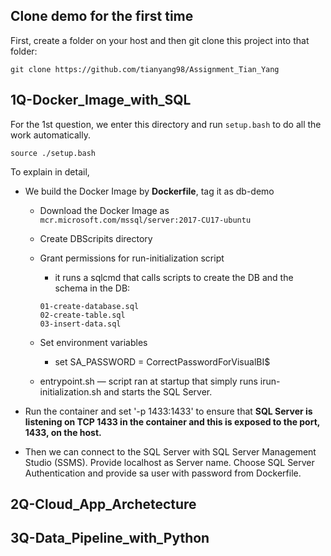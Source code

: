 ## Clone demo for the first time

First, create a folder on your host and then git clone this project into that folder:

```
git clone https://github.com/tianyang98/Assignment_Tian_Yang
```

## 1Q-Docker_Image_with_SQL

For the 1st question, we enter this directory and run `setup.bash` to do all the work automatically.

```
source ./setup.bash
```

To explain in detail, 
* We build the Docker Image by __Dockerfile__, tag it as db-demo
  * Download the Docker Image as `mcr.microsoft.com/mssql/server:2017-CU17-ubuntu`
  * Create DBScripits directory
  * Grant permissions for run-initialization script 
    * it runs a sqlcmd that calls scripts to create the DB and the schema in the DB: 
     ```
     01-create-database.sql
     02-create-table.sql
     03-insert-data.sql
     ```
  * Set environment variables
    * set SA_PASSWORD = CorrectPasswordForVisualBI$
    
  * entrypoint.sh — script ran at startup that simply runs irun-initialization.sh and starts the SQL Server.
  
* Run the container and set '-p 1433:1433' to ensure that __SQL Server is listening on TCP 1433 in the container and this is exposed to the port, 1433, on the host.__

* Then we can connect to the SQL Server with SQL Server Management Studio (SSMS). Provide localhost as Server name. Choose SQL Server Authentication and provide sa user with password from Dockerfile.

## 2Q-Cloud_App_Archetecture

## 3Q-Data_Pipeline_with_Python
